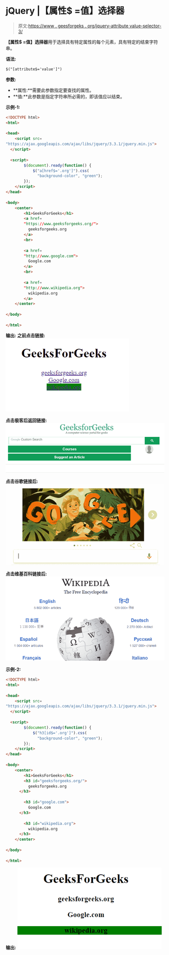 # jQuery |【属性$ =值】选择器

> 原文:[https://www . geesforgeks . org/jquery-attribute value-selector-3/](https://www.geeksforgeeks.org/jquery-attributevalue-selector-3/)

**【属性$ =值】选择器**用于选择具有特定属性的每个元素，具有特定的结束字符串。

**语法:**

```html
$("[attribute$='value']")
```

**参数:**

*   **属性:**需要此参数指定要查找的属性。
*   **值:**此参数是指定字符串所必需的，即该值应以结束。

**示例-1:**

```html
<!DOCTYPE html>
<html>

<head>
    <script src=
"https://ajax.googleapis.com/ajax/libs/jquery/3.3.1/jquery.min.js">
  </script>

  <script>
        $(document).ready(function() {
            $("a[href$='.org']").css(
              "background-color", "green");
        });
    </script>
</head>

<body>
    <center>
        <h1>GeeksForGeeks</h1>
        <a href=
        "https://www.geeksforgeeks.org/">
          geeksforgeeks.org
        </a>
        <br>

        <a href=
        "http://www.google.com">
          Google.com
        </a>
        <br>

        <a href=
        "http://www.wikipedia.org">
          wikipedia.org
        </a>
    </center>

</body>

</html>
```

**输出:**
**之前点击链接:**
![](img/65185e411b2ad7b189ddb30e379dd192.png)

**点击极客后返回链接:**
![](img/04c3f799024ea5dba0a5bd2973755896.png)

**点击谷歌链接后:**
![](img/6fbe29fcdee1ce2c406b7e928164c295.png)

**点击维基百科链接后:**
![](img/b31a1e8a8c8a7452697c630d70f0d5a4.png)

**示例-2:**

```html
<!DOCTYPE html>
<html>

<head>
    <script src=
"https://ajax.googleapis.com/ajax/libs/jquery/3.3.1/jquery.min.js">
  </script>

  <script>
        $(document).ready(function() {
            $("h3[id$='.org']").css(
              "background-color", "green");
        });
    </script>
</head>

<body>
    <center>
        <h1>GeeksForGeeks</h1>
        <h3 id="geeksforgeeks.org/">
          geeksforgeeks.org
      </h3>

        <h3 id="google.com">
          Google.com
      </h3>

        <h3 id="wikipedia.org">
          wikipedia.org
      </h3>
    </center>

</body>

</html>
```

**输出:**
![](img/b7ef85b592d414636e0c03508dc251fb.png)